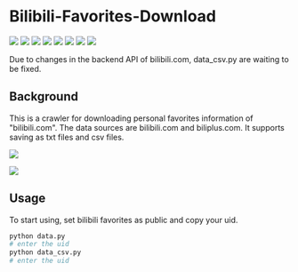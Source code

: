 # Bilibili-Favorites-Download

![](https://img.shields.io/github/issues/ColorfulMist/Bilibili-Favorites-Download)
![](https://img.shields.io/github/forks/ColorfulMist/Bilibili-Favorites-Download)
![](https://img.shields.io/github/stars/ColorfulMist/Bilibili-Favorites-Download)
![](https://img.shields.io/github/license/ColorfulMist/Bilibili-Favorites-Download)
![](https://img.shields.io/github/languages/top/ColorfulMist/Bilibili-Favorites-Download)
![](https://img.shields.io/github/last-commit/ColorfulMist/Bilibili-Favorites-Download)
![](https://img.shields.io/github/languages/code-size/ColorfulMist/Bilibili-Favorites-Download)
![](https://img.shields.io/github/repo-size/ColorfulMist/Bilibili-Favorites-Download)

Due to changes in the backend API of bilibili.com, data_csv.py are waiting to be fixed.

## Background

This is a crawler for downloading personal favorites information of "bilibili.com". The data sources are bilibili.com and biliplus.com. It supports saving as txt files and csv files.

![](https://cdn.jsdelivr.net/gh/ShioKiri/cdn/img/1.png)

![](https://cdn.jsdelivr.net/gh/ShioKiri/cdn/img/2.png)

## Usage

To start using, set bilibili favorites as public and copy your uid.

```python
python data.py
# enter the uid
python data_csv.py
# enter the uid
```
